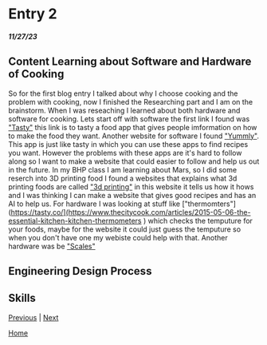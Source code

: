 # Entry 2
##### 11/27/23


## Content Learning about Software and Hardware of Cooking

So for the first blog entry I talked about why I choose cooking and the problem with cooking, now I finished the Researching part and I am on the brainstorm. When I was reseaching I learned about both hardware and software for cooking. Lets start off with software the first link I found was ["Tasty"](https://tasty.co/) this link is to tasty a food app that gives people imformation on how to make the food they want. Another website for software I found ["Yummly"]( https://www.yummly.com/). This app is just like tasty in which you can use these apps to find recipes you want. However the problems with these apps are it's hard to follow along so I want to make a website that could easier to follow and help us out in the future. In my BHP class I am learning about Mars, so I did some reserch into 3D printing food I found a websites that explains what 3d printing foods are called ["3d printing"](https://www.3dnatives.com/en/food-3d-printing220520184/) in this website it tells us how it hows and I was thinking I can make a website that gives good recipes and has an AI to help us. For hardware I was looking at stuff like ["thermomters"](https://tasty.co/](https://www.thecitycook.com/articles/2015-05-06-the-essential-kitchen-kitchen-thermometers ) which checks the temputure for your foods, maybe for the website it could just guess the temputure so when you don't have one my webiste could help with that. Another hardware was be ["Scales"](https://www.thecitycook.com/articles/2014-12-12-the-essential-kitchen-scales   )



## Engineering Design Process



## Skills 












































































[Previous](entry01.md) | [Next](entry03.md)

[Home](../README.md)
